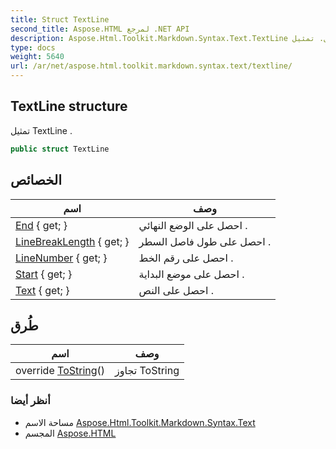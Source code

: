 ```yaml
---
title: Struct TextLine
second_title: Aspose.HTML لمرجع .NET API
description: Aspose.Html.Toolkit.Markdown.Syntax.Text.TextLine هيكل. تمثيل TextLine .
type: docs
weight: 5640
url: /ar/net/aspose.html.toolkit.markdown.syntax.text/textline/
---
```

## TextLine structure

تمثيل TextLine .

```csharp
public struct TextLine
```

## الخصائص

| اسم | وصف |
| --- | --- |
| [End](../../aspose.html.toolkit.markdown.syntax.text/textline/end/) { get; } | احصل على الوضع النهائي . |
| [LineBreakLength](../../aspose.html.toolkit.markdown.syntax.text/textline/linebreaklength/) { get; } | احصل على طول فاصل السطر . |
| [LineNumber](../../aspose.html.toolkit.markdown.syntax.text/textline/linenumber/) { get; } | احصل على رقم الخط . |
| [Start](../../aspose.html.toolkit.markdown.syntax.text/textline/start/) { get; } | احصل على موضع البداية . |
| [Text](../../aspose.html.toolkit.markdown.syntax.text/textline/text/) { get; } | احصل على النص . |

## طُرق

| اسم | وصف |
| --- | --- |
| override [ToString](../../aspose.html.toolkit.markdown.syntax.text/textline/tostring/)() | تجاوز ToString |

### أنظر أيضا

* مساحة الاسم [Aspose.Html.Toolkit.Markdown.Syntax.Text](../../aspose.html.toolkit.markdown.syntax.text/)
* المجسم [Aspose.HTML](../../)


